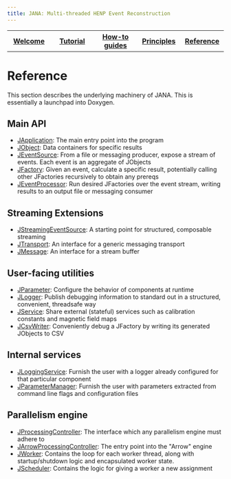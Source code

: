 ```yaml
---
title: JANA: Multi-threaded HENP Event Reconstruction
---
```


<center>
<table border="0" width="100%" align="center">
<TH width="20%"><A href="index.html">Welcome</A></TH>
<TH width="20%"><A href="Tutorial.html">Tutorial</A></TH>
<TH width="20%"><A href="Howto.html">How-to guides</A></TH>
<TH width="20%"><A href="Explanation.html">Principles</A></TH>
<TH width="20%"><A href="Reference.html">Reference</A></TH>
</table>
</center>

Reference
=========
This section describes the underlying machinery of JANA. This is essentially a launchpad into Doxygen.

## Main API

* [JApplication](html/class_j_application.html): The main entry point into the program
* [JObject](html/class_j_object.html): Data containers for specific results
* [JEventSource](html/class_j_event_source.html): From a file or messaging producer, expose a stream of events. Each event is an aggregate of JObjects
* [JFactory](html/class_j_factory.html): Given an event, calculate a specific result, potentially calling other JFactories recursively to obtain any prereqs
* [JEventProcessor](html/class_j_event_processor.html): Run desired JFactories over the event stream, writing results to an output file or messaging consumer

## Streaming Extensions

* [JStreamingEventSource](html/class_j_streaming_event_source.html): A starting point for structured, composable streaming
* [JTransport](html/struct_j_transport.html): An interface for a generic messaging transport
* [JMessage](html/struct_j_message.html): An interface for a stream buffer

## User-facing utilities

* [JParameter](html/class_j_parameter.html): Configure the behavior of components at runtime
* [JLogger](html/struct_j_logger.html): Publish debugging information to standard out in a structured, convenient, threadsafe way
* [JService](html/struct_j_service.html): Share external (stateful) services such as calibration constants and magnetic field maps
* [JCsvWriter](html/class_j_csv_writer.html): Conveniently debug a JFactory by writing its generated JObjects to CSV

## Internal services

* [JLoggingService](html/class_j_logging_service.html): Furnish the user with a logger already configured for that particular component
* [JParameterManager](html/class_j_parameter_manager.html): Furnish the user with parameters extracted from command line flags and configuration files

## Parallelism engine

* [JProcessingController](html/class_j_processing_controller.html): The interface which any parallelism engine must adhere to
* [JArrowProcessingController](html/class_j_arrow_processing_controller.html): The entry point into the "Arrow" engine
* [JWorker](html/class_j_worker.html): Contains the loop for each worker thread, along with startup/shutdown logic and encapsulated worker state.
* [JScheduler](html/class_j_scheduler.html): Contains the logic for giving a worker a new assignment


